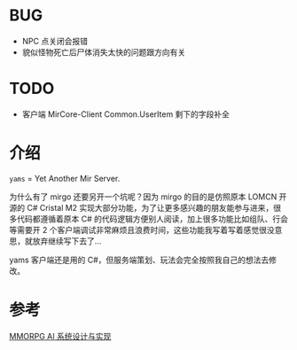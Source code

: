 # BUG

- NPC 点关闭会报错
- 貌似怪物死亡后尸体消失太快的问题跟方向有关

# TODO

- 客户端 MirCore-Client Common.UserItem 剩下的字段补全

# 介绍

`yams` = Yet Another Mir Server.

为什么有了 mirgo 还要另开一个坑呢？因为 mirgo 的目的是仿照原本 LOMCN 开源的 C# Cristal M2 实现大部分功能，为了让更多感兴趣的朋友能参与进来，很多代码都遵循着原本 C# 的代码逻辑方便别人阅读，加上很多功能比如组队、行会等需要开 2 个客户端调试非常麻烦且浪费时间，这些功能我写着写着感觉很没意思，就放弃继续写下去了…

yams 客户端还是用的 C#，但服务端策划、玩法会完全按照我自己的想法去修改。

# 参考

[MMORPG AI 系统设计与实现](https://gameinstitute.qq.com/course/detail/10097)
